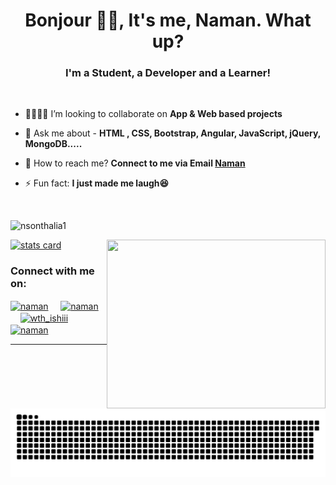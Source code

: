 <h1 align="center">Bonjour 👋🏻, It's me, Naman. What up? </h1>
<h3 align="center">I'm a Student, a Developer and a Learner!</h3>

<br>

- 🤜🏻🤛🏻 I’m looking to collaborate on **App & Web based projects**

- 💬 Ask me about - **HTML , CSS, Bootstrap, Angular, JavaScript, jQuery, MongoDB.....**

- 📧 How to reach me? **Connect to me via Email [Naman](mailto:namansonthalia5@gmail.com)**

- ⚡ Fun fact: **I just made me laugh😆**

<br>

<p align="left"> <img src="https://komarev.com/ghpvc/?username=nsonthalia1&label=Profile%20views&color=0e75b6&style=flat" alt="nsonthalia1" /></p>
<p>
<a align= "center" href="https://github.com/nsonthalia1">
  <img alt= "stats card" height="200px" width="400" src="https://github-readme-stats.vercel.app/api?username=nsonthalia1&theme=cobalt&show_icons=true&count_private=true" />
  <img align="right" height="270px" width="350" src="https://media.giphy.com/media/xUA7bdpLxQhsSQdyog/giphy.gif" /> </a>
</p>
<h3 align="left">Connect with me on:</h3>
<a href="https://linkedin.com/in/nsonthalia1" target="blank"><img align="center" src="https://img.icons8.com/cute-clipart/64/000000/linkedin.png" alt="naman" height="50" width="50" /></a>&nbsp;&nbsp;&nbsp;&nbsp;
<a href="https://twitter.com/namaniyaa" target="blank"><img align="center" src="https://img.icons8.com/cute-clipart/64/000000/twitter.png" alt="naman" height="50" width="50" /></a> &nbsp;&nbsp;&nbsp;
<a href="https://instagram.com/namanxg" target="blank"><img align="center" src="https://img.icons8.com/cute-clipart/64/000000/instagram-new.png" alt="wth_ishiii" height="50" width="50" /></a> &nbsp;&nbsp;&nbsp;
<a href="https://fb.com/nsonthalia1" target="blank"><img align="center" src="https://img.icons8.com/cute-clipart/64/000000/facebook.png" alt="naman" height="50" width="50" /></a>
</p>

<hr>
<p align="center">
  <img src="https://github.com/nsonthalia1/nsonthalia1/blob/main/github-contribution-grid-snake.svg" alt="snake"></center>
</p>
